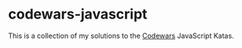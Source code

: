 # codewars-javascript

This is a collection of my solutions to the [Codewars](https://www.codewars.com/) JavaScript Katas.